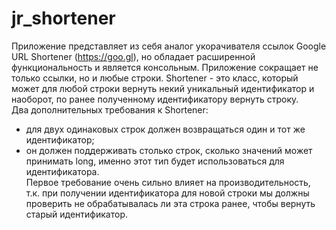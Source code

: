 # jr_shortener
Приложение представляет из себя аналог укорачивателя ссылок Google URL Shortener (https://goo.gl), но обладает расширенной функциональность и является консольным. Приложение сокращает не только ссылки, но и любые строки. Shortener - это класс, который может для любой строки вернуть некий уникальный идентификатор и наоборот, по ранее полученному идентификатору вернуть строку.  
Два дополнительных требования к Shortener:  
* для двух одинаковых строк должен возвращаться один и тот же идентификатор; 
* он должен поддерживать столько строк, сколько значений может принимать long, именно этот тип будет использоваться для идентификатора.  
Первое требование очень сильно влияет на производительность, т.к. при получении идентификатора для новой строки мы должны проверить не обрабатывалась ли эта строка ранее, чтобы вернуть старый идентификатор.
